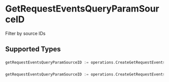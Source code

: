 # GetRequestEventsQueryParamSourceID

Filter by source IDs


## Supported Types

### 

```go
getRequestEventsQueryParamSourceID := operations.CreateGetRequestEventsQueryParamSourceIDStr(string{/* values here */})
```

### 

```go
getRequestEventsQueryParamSourceID := operations.CreateGetRequestEventsQueryParamSourceIDArrayOfstr([]string{/* values here */})
```

